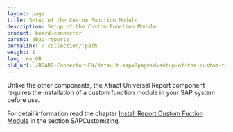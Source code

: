 ```yaml
---
layout: page
title: Setup of the Custom Function Module
description: Setup of the Custom Function Module
product: board-connector
parent: abap-reports
permalink: /:collection/:path
weight: 1
lang: en_GB
old_url: /BOARD-Connector-EN/default.aspx?pageid=setup-of-the-custom-function-module
---
```


Unlike the other components, the Xtract Universal Report component requires the installation of a custom function module in your SAP system before use.

For detail information read the chapter [Install Report Custom Fuction Module]() in the section SAPCustomizing.
